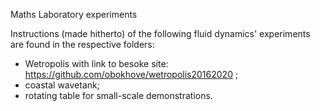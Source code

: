 Maths Laboratory experiments

Instructions (made hitherto) of the following fluid dynamics' experiments are found in the respective folders:
- Wetropolis with link to besoke site: https://github.com/obokhove/wetropolis20162020 ;
- coastal wavetank; 
- rotating table for small-scale demonstrations.
